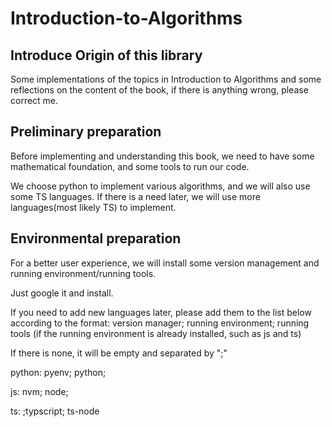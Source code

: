 # Introduction-to-Algorithms

## Introduce Origin of this library
Some implementations of the topics in Introduction to Algorithms and some reflections on the content of the book, if there is anything wrong, please correct me.

## Preliminary preparation

Before implementing and understanding this book, we need to have some mathematical foundation, and some tools to run our code.

We choose python to implement various algorithms, and we will also use some TS languages. If there is a need later, we will use more languages(most likely TS) to implement.

## Environmental preparation

For a better user experience, we will install some version management and running environment/running tools.

Just google it and install.

If you need to add new languages later, please add them to the list below according to the format: version manager; running environment; running tools (if the running environment is already installed, such as js and ts)

If there is none, it will be empty and separated by ";"

python: pyenv; python;

js: nvm; node;

ts: ;typscript; ts-node
